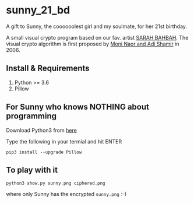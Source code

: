# sunny_21_bd
A gift to Sunny, the coooooolest girl and my soulmate, for her 21st birthday.

A small visual crypto program based on our fav. artist [SARAH BAHBAH](https://sarah-bahbah.myshopify.com/). The visual crypto algorithm is first proposed by [Moni Naor and Adi Shamir](https://link.springer.com/chapter/10.1007/BFb0053419) in 2006. 

## Install & Requirements
1. Python >= 3.6
2. Pillow

## For Sunny who knows NOTHING about programming

Download Python3 from [here](https://www.python.org/downloads/release/python-385/)


Type the following in your termial and hit ENTER
```
pip3 install --upgrade Pillow
```

## To play with it
```
python3 show.py sunny.png ciphered.png
```
where only Sunny has the encrypted `sunny.png` :-)



